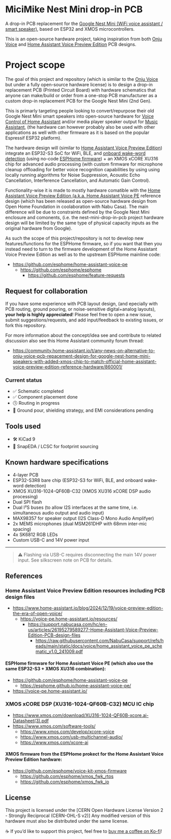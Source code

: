 # MiciMike Nest Mini drop-in PCB

A drop-in PCB replacement for the [Google Nest Mini (WiFi voice assistant / smart speaker)](https://en.wikipedia.org/wiki/Google_Nest_(smart_speakers)), based on ESP32 and XMOS microcontrollers.

This is an open-source hardware project, taking inspiration from both [Onju Voice](https://github.com/justLV/onju-voice) and [Home Assistant Voice Preview Edition](https://www.home-assistant.io/blog/2024/12/19/voice-preview-edition-the-era-of-open-voice/) PCB designs.

# Project scope

The goal of this project and repository (which is similar to the [Onju Voice](https://github.com/justLV/onju-voice) but under a fully open-source hardware license) is to design a drop-in replacement PCB (Printed Circuit Board) with hardware schematics that anyone can make/build or order from a one-stop PCB manufacturer as a custom drop-in replacement PCB for the Google Nest Mini (2nd Gen).

This is primarly targeting people looking to convert/repurpose their old Google Nest Mini smart speakers into open-source hardware for [Voice Control of Home Assistant](https://www.home-assistant.io/voice_control/) and/or media player speaker output for [Music Assistant](https://www.music-assistant.io), (the hardware can however probably also be used with other applications as well with other firmware as it is based on the popular Espressif ESP32 platform).

The hardware design will (similar to [Home Assistant Voice Preview Edition](https://www.home-assistant.io/blog/2024/12/19/voice-preview-edition-the-era-of-open-voice/)) integrate an ESP32-S3 SoC for WiFi, BLE, and [onboard wake-word detection](https://www.home-assistant.io/voice_control/about_wake_word/) (using no-code [ESPHome firmware](https://esphome.io/)) + an XMOS xCORE XU316 chip for advanced audio processing (with custom firmware for microphone cleanup offloading for better voice recognition capabilities by using using locally running algorithms for Noise Suppression, Acoustic Echo Cancellation, Interference Cancellation, and Automatic Gain Control).

Functionality-wise it is made to mostly hardware comatible with the [Home Assistant Voice Preview Edition (a.k.a. Home Assistant Voice PE](https://www.home-assistant.io/blog/2024/12/19/voice-preview-edition-the-era-of-open-voice/) reference design (which has been released as open-source hardware design from Open Home Foundation in coolaboration with Nabu Casa). The main difference will be due to constraints defined by the Google Nest Mini enclosure and comonents, (i.e. the nest-mini-drop-in-pcb project hardware design will be limited by the same type of physical capacity inputs as the original hardware from Google).

As such the scope of this project/repository is not to develop new features/functions for the ESPHome firmware, so if you want that then you instead need to turn to the firmware development of the Home Assistant Voice Preview Edition as well as to the upstream ESPHome mainline code:

- https://github.com/esphome/home-assistant-voice-pe
  - https://github.com/esphome/esphome
      - https://github.com/esphome/feature-requests

## Request for collaboration

If you have some experience with PCB layout design, (and epecially with PCB routing, ground pouring, or noise-sensitive digital+analog layouts), **your help is highly appreciated**! Please feel free to open a new issue, submit suggestions/requests, and add input/feedback to existing issues, or fork this repository.

For more information about the concept/idea see and contribute to related discussion also see this Home Assistant community forum thread:

- https://community.home-assistant.io/t/any-news-on-alternative-to-onju-voice-pcb-repacement-design-for-google-nest-home-mini-speakers-with-added-xmos-chip-to-match-official-home-assistant-voice-preview-edition-reference-hardware/860001/

### Current status

- ✅ Schematic completed
- ✅ Component placement done
- 🕓 Routing in progress
- 🚧 Ground pour, shielding strategy, and EMI considerations pending



## Tools used

- 🛠️ KiCad 9
- 🧰 SnapEDA / LCSC for footprint sourcing

## Known hardware specifications

- 4-layer PCB
- ESP32-S3R8 bare chip (ESP32-S3 for WiFi, BLE, and onboard wake-word detection)
- XMOS XU316-1024-QF60B-C32 (XMOS XU316 xCORE DSP audio processing)
- Dual SPI flash
- Dual I²S buses (to allow I2S interfaces at the same time, i.e. simultaneous audio output and audio input)
- MAX98357 for speaker output (I2S Class-D Mono Audio Amplifyer)
- 2x MEMS microphones (dual MSM261DHP with 68mm inter-mic spacing)
- 4x SK6812 RGB LEDs
- Custom USB-C and 14V power input

---

> ⚠️ Flashing via USB-C requires disconnecting the main 14V power input. See silkscreen note on PCB for details.

## References

### Home Assistant Voice Preview Edition resources including PCB design files
- https://www.home-assistant.io/blog/2024/12/19/voice-preview-edition-the-era-of-open-voice/
  - https://voice-pe.home-assistant.io/resources/
    - https://support.nabucasa.com/hc/en-us/articles/26195279589277-Home-Assistant-Voice-Preview-Edition-PCB-design-files
      - https://raw.githubusercontent.com/NabuCasa/support/refs/heads/main/static/docs/voice/home_assistant_voice_pe_schematic_v1.0_241009.pdf
     
#### ESPHome firmware for Home Assistant Voice PE (which also use the same ESP32-S3 + XMOS XU316 combination):

- https://github.com/esphome/home-assistant-voice-pe
  - https://esphome.github.io/home-assistant-voice-pe/
- https://voice-pe.home-assistant.io/

### XMOS xCORE DSP (XU316-1024-QF60B-C32) MCU IC chip

- https://www.xmos.com/download/XU316-1024-QF60B-xcore.ai-Datasheet(3).pdf
- https://www.xmos.com/software-tools/
  - https://www.xmos.com/develop/xcore-voice
  - https://www.xmos.com/usb-multichannel-audio/
  - https://www.xmos.com/xcore-ai
 
#### XMOS firmware from the ESPHome prokect for the Home Assistant Voice Preview Edition hardware:

- https://github.com/esphome/voice-kit-xmos-firmware
  - https://github.com/esphome/xmos_fwk_rtos
  - https://github.com/esphome/xmos_fwk_io

## License

This project is licensed under the [CERN Open Hardware License Version 2 - Strongly Reciprocal (CERN-OHL-S v2)]
Any modified version of this hardware must also be distributed under the same license.

☕ If you’d like to support this project, feel free to [buy me a coffee on Ko-fi](https://ko-fi.com/yourname)!


